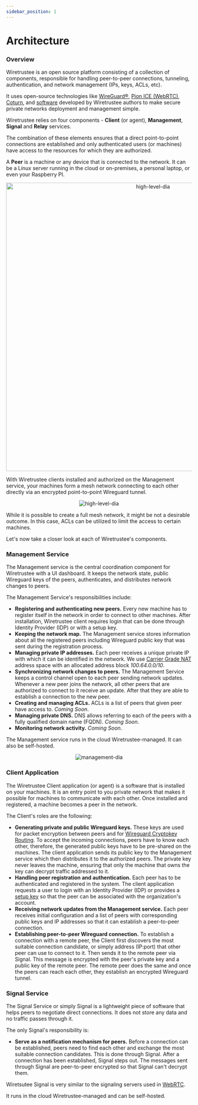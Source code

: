 ```yaml
---
sidebar_position: 1
---
```


# Architecture

### Overview
Wiretrustee is an open source platform consisting of a collection of components, responsible for handling peer-to-peer connections, tunneling, authentication, and network management (IPs, keys, ACLs, etc).

It uses open-source technologies like [WireGuard®](https://www.wireguard.com/), [Pion ICE (WebRTC)](https://github.com/pion/ice), [Coturn](https://github.com/coturn/coturn),
and [software](https://github.com/wiretrustee/wiretrustee) developed by Wiretrustee authors to make secure private networks deployment and management simple.

Wiretrustee relies on four components - **Client** (or agent), **Management**, **Signal** and **Relay** services.

The combination of these elements ensures that a direct point-to-point connections are established and only authenticated users (or machines) have access to the resources for which they are authorized.

A **Peer** is a machine or any device that is connected to the network. 
It can be a Linux server running in the cloud or on-premises, a personal laptop, or even your Raspberry PI.  

<p align="center">
    <img src="/img/architecture/high-level-dia.png" alt="high-level-dia" width="781"/>
</p>

With Wiretrustee clients installed and authorized on the Management service, your machines form a mesh network connecting to each other directly via an encrypted point-to-point Wireguard tunnel.

<p align="center">
    <img src="/img/architecture/mesh.png" alt="high-level-dia"/>
</p>

While it is possible to create a full mesh network, it might be not a desirable outcome. In this case, ACLs can be utilized to limit the access to certain machines.

Let's now take a closer look at each of Wiretrustee's components.

### Management Service

The Management service is the central coordination component for Wiretrustee with a UI dashboard.
It keeps the network state, public Wireguard keys of the peers, authenticates, and distributes network changes to peers.

The Management Service's responsibilities include:

* **Registering and authenticating new peers.**  Every new machine has to register itself in the network in order to connect to other machines. 
    After installation, Wiretrustee client requires login that can be done through Identity Provider (IDP) or with a setup key.
* **Keeping the network map.** The Management service stores information about all the registered peers including Wireguard public key that was sent during the registration process.    
* **Managing private IP addresses.** Each peer receives a unique private IP with which it can be identified in the network. 
  We use [Carrier Grade NAT](https://en.wikipedia.org/wiki/Carrier-grade_NAT) address space with an allocated address block <em>100.64.0.0/10</em>.
* **Synchronizing network changes to peers.** The Management Service keeps a control channel open to each peer sending network updates. 
    Whenever a new peer joins the network, all other peers that are authorized to connect to it receive an update. 
    After that they are able to establish a connection to the new peer.
* **Creating and managing ACLs.** ACLs is a list of peers that given peer have access to.  <em>Coming Soon</em>.
* **Managing private DNS.** DNS allows referring to each of the peers with a fully qualified domain name (FQDN). <em>Coming Soon</em>.
* **Monitoring network activity.** <em>Coming Soon</em>.

The Management service runs in the cloud Wiretrustee-managed. It can also be self-hosted.

<p align="center">
    <img src="/img/architecture/management.png" alt="management-dia"/>
</p>

### Client Application

The Wiretrustee Client application (or agent) is a software that is installed on your machines. 
It is an entry point to you private network that makes it possible for machines to communicate with each other.
Once installed and registered, a machine becomes a peer in the network.

The Client's roles are the following:

* **Generating private and public Wireguard keys.** These keys are used for packet encryption between peers and for [Wireguard Cryptokey Routing](https://www.wireguard.com/#cryptokey-routing).
  To accept the incoming connections, peers have to know each other, therefore, the generated public keys have to be pre-shared on the machines. The client application sends its public key to the Management service which then distributes it to the authorized peers.
  The private key never leaves the machine, ensuring that only the machine that owns the key can decrypt traffic addressed to it.
* **Handling peer registration and authentication.**  Each peer has to be authenticated and registered in the system. The client application requests a user to login with an Identity Provider (IDP) or provides a [setup key](/overview/setup-keys) so that the peer can be associated with the organization's account.
* **Receiving network updates from the Management service.**
  Each peer receives initial configuration and a list of peers with corresponding public keys and IP addresses so that it can establish a peer-to-peer connection.
* **Establishing peer-to-peer Wireguard connection.** To establish a connection with a remote peer, the Client first discovers the most suitable connection candidate, or simply address (IP:port) that other peer can use to connect to it. 
  Then sends it to the remote peer via Signal. This message is encrypted with the peer's private key and a public key of the remote peer.
    The remote peer does the same and once the peers can reach each other, they establish an encrypted Wireguard tunnel.

### Signal Service

The Signal Service or simply Signal is a lightweight piece of software that helps peers to negotiate direct connections. 
It does not store any data and no traffic passes through it.

The only Signal's responsibility is:
* **Serve as a notification mechanism for peers.** Before a connection can be established, peers need to find each other and exchange the most suitable connection candidates.
  This is done through Signal. After a connection has been established, Signal steps out. The messages sent through Signal are peer-to-peer encrypted so that Signal can't decrypt them.
  
Wiretsutee Signal is very similar to the signaling servers used in [WebRTC](https://developer.mozilla.org/en-US/docs/Web/API/WebRTC_API/Signaling_and_video_calling#the_signaling_server).

It runs in the cloud Wiretrustee-managed and can be self-hosted.

